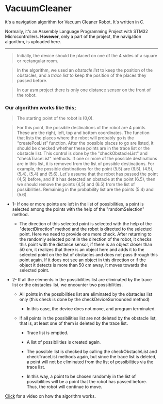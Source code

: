 # VacuumCleaner

it's a navigation algorithm for Vacuum Cleaner Robot. It's written in C. 

Normally, it's an Assembly Language Programming Project with STM32 Microcontrollers. **Hovewer**, only a part of the project, the navigation algorithm, is uploaded here.

----

> Initially, the device should be placed on one of the 4 sides of a square or rectangular room.

> In the algorithm, we used an *obstacle list* to keep the position of the obstacles, and a *trace list* to keep the position of the places they passed before.

> In our asm project there is only one distance sensor on the front of the robot.


### Our algorithm works like this;


>The starting point of the robot is (0,0).

>For this point, the possible destinations of the robot are 4 points. These are the right, left, top and bottom coordinates. The function that lists the places where the robot will probably go is the “createPosList” function. After the possible places to go are listed, it should be checked whether these points are in the trace list or the obstacle list. This control is done by the "checkObstacleList" and "checkTraceList" methods. If one or more of the possible destinations are in this list, it is removed from the list of possible destinations. For example, the possible destinations for the point (5.5) are (6.5), (4.5), (5.4), (5.4) and (5.6). Let's assume that the robot has passed the point (4,5) before, and if it has detected an obstacle at the point (6.5), then we should remove the points (4,5) and (6.5) from the list of possibilities. Remaining in the probability list are the points (5.4) and (5.6).

- 1- If one or more points are left in the list of possibilities, a point is selected among the points with the help of the "randomSelection" method. 

    * The direction of this selected point is selected with the help of the "detectDirection" method and the robot is directed to the selected point. Here we need to provide one more check. After returning to the randomly selected point in the direction of the robot, it checks this point with the distance sensor, if there is an object closer than 50 cm, it realizes that there is an object here and adds it to the selected point on the list of obstacles and does not pass through this point again.  If it does not see an object in this direction or if the object it detects is more than 50 cm away, it moves towards the selected point.


- 2- If all the elements in the possibilities list are eliminated by the trace list or the obstacles list, we encounter two possibilities.

    * All points in the possibilities list are eliminated by the obstacles list only (this check is done by the checkDeviceSurrounded method)
    
        *  In this case, the device does not move, and program terminated.
       
    * If all points in the possibilities list are not deleted by the obstacle list, that is, at least one of them is deleted by the trace list.
    
    
        * Trace list is emptied.
        *	A list of possibilities is created again.
        *	The possible list is checked by calling the checkObstacleList and checkTraceList methods again, but since the trace list is deleted, a point will not be eliminated from the list of possibilities via the trace list.

      * In this way, a point to be chosen randomly in the list of possibilities will be a point that the robot has passed before. Thus, the robot will continue to move.


[Click](https://drive.google.com/file/d/1p-eVuysNDADaJv41tuRiVtfvbhDoDysN/view?usp=sharing) for a video on how the algorithm works.
